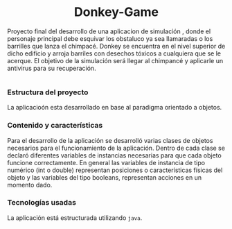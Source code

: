 <h1 align="center"> Donkey-Game</h1>
<p> Proyecto final del desarrollo de una aplicacion de simulación , donde el personaje principal debe esquivar los obstaluco ya sea llamaradas o los barrilles que lanza el chimpacé. 
Donkey se encuentra en el nivel superior de dicho edificio y arroja barriles con desechos tóxicos a cualquiera que se le  acerque. 
El objetivo de la simulación será llegar al chimpancé y aplicarle un antivirus para su recuperación.</p>
<p align="center"><img src=""/></p>

### Estructura del proyecto
La aplicacioón esta desarrollado en base al paradigma orientado a objetos.

### Contenido y características
Para el desarrollo de la aplicación se desarrolló varias clases de objetos necesarios para el funcionamiento de la aplicación. 
Dentro de cada clase se declaró diferentes variables de instancias necesarias para que cada objeto funcione correctamente. 
En general las variables de instancia de tipo numérico (int o double) representan posiciones o características físicas del objeto y las variables del tipo booleans, representan acciones en un momento dado.

### Tecnologías usadas
La aplicación está estructurada utilizando
`java`.

